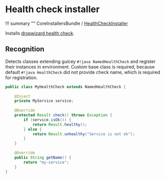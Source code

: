 # Health check installer

!!! summary ""
    CoreInstallersBundle / [HealthCheckInstaller](https://github.com/xvik/dropwizard-guicey/tree/master/src/main/java/ru/vyarus/dropwizard/guice/module/installer/feature/health/HealthCheckInstaller.java)        

Installs [dropwizard health check](http://www.dropwizard.io/1.3.0/docs/manual/core.html#health-checks).

## Recognition

Detects classes extending guicey `#!java NamedHealthCheck` and register their instances in environment.
Custom base class is required, because default `#!java HealthCheck` did not provide check name, which is required for registration.

```java
public class MyHealthCheck extends NamedHealthCheck {
    
    @Inject
    private MyService service;
    
    @Override
    protected Result check() throws Exception {
        if (service.isOk()) {
            return Result.healthy();
        } else {
            return Result.unhealthy("Service is not ok");
        }
    }
    
    @Override
    public String getName() {
        return "my-service";
    }
}
```
